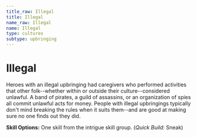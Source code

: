 ```yaml
---
title_raw: Illegal
title: Illegal
name_raw: Illegal
name: Illegal
type: cultures
subtype: upbringing
---
```


# Illegal

Heroes with an illegal upbringing had caregivers who performed activities that other folk--whether within or outside their culture--considered unlawful. A band of pirates, a guild of assassins, or an organization of spies all commit unlawful acts for money. People with illegal upbringings typically don't mind breaking the rules when it suits them--and are good at making sure no one finds out they did.

**Skill Options:** One skill from the intrigue skill group. (*Quick Build:* Sneak)
